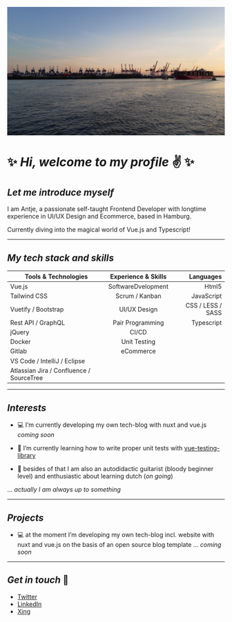 ![Header](readme_header_hafen.jpg "Header")
#  &#10024; _Hi, welcome to my profile_  &#9996; &#10024;

## _Let me introduce myself_


I am Antje, a passionate self-taught Frontend Developer with longtime experience in UI/UX Design and Ecommerce, based in Hamburg. 

Currently diving into the magical world of Vue.js and Typescript!


---

<!--
## _Working experience_

---
-->
## _My tech stack and skills_


| Tools & Technologies        | Experience & Skills           | Languages  |
| ------------- |:-------------:| -----:|
| Vue.js     | SoftwareDvelopment  | Html5 |
| Tailwind CSS      | Scrum / Kanban      |   JavaScript |
| Vuetify / Bootstrap | UI/UX Design      |    CSS / LESS / SASS |
| Rest API / GraphQL | Pair Programming      |    Typescript |
| jQuery | CI/CD      |   |
| Docker | Unit Testing      |   |
| Gitlab | eCommerce      |   |
|VS Code / IntelliJ / Eclipse |    |   |
|Atlassian Jira / Confluence / SourceTree |    |   |



---

## _Interests_

- &#128187; I’m currently developing my own tech-blog with nuxt and vue.js _coming soon_
-  &#128025; I’m currently learning how to write proper unit tests with [vue-testing-library][4] 

- &#127928; besides of that I am also an autodidactic guitarist (bloody beginner level) and enthusiastic about learning dutch (_on going_)

 

... _actually I am always up to something_

---


## _Projects_

- &#128187; at the moment I’m developing my own tech-blog incl. website with nuxt and vue.js on the basis of an open source blog template ... _coming soon_

---
## _Get in touch_ &#127919;



- [Twitter][1]
- [LinkedIn][2] 
- [Xing][3] 



<!-- Links to your social media accounts -->

[1]: https://twitter.com/Martin_Heinz_
[2]: https://www.linkedin.com/in/antje-sommer
[3]: https://www.xing.com/profile/Antje_Sommer9/cv
[4]: https://testing-library.com/docs/vue-testing-library/intro/
 
 
<!--
**SommerAntje/SommerAntje** is a ✨ _special_ ✨ repository because its `README.md` (this file) appears on your GitHub profile.

Here are some ideas to get you started:

- 🔭 I’m currently working on ...
- 🌱 I’m currently learning ...
- 👯 I’m looking to collaborate on ...
- 🤔 I’m looking for help with ...
- 💬 Ask me about ...
- 📫 How to reach me: ...
- 😄 Pronouns: ...
- ⚡ Fun fact: ...
-->
<!--img src="readme_header_hafen.jpg " height="350px"-->
